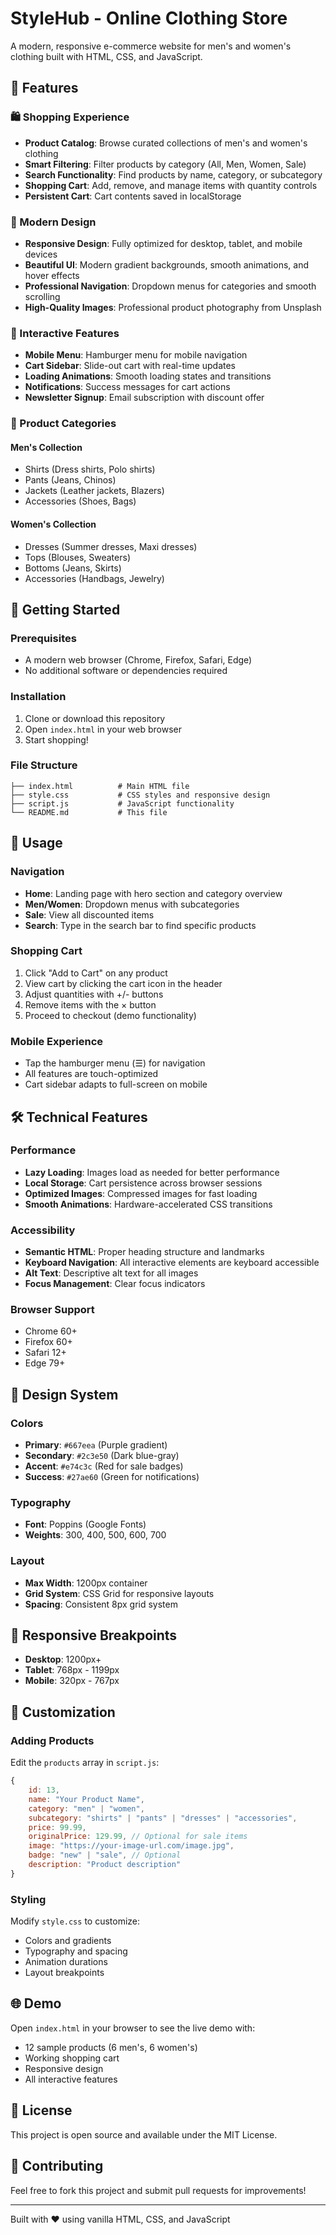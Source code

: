 # StyleHub - Online Clothing Store

A modern, responsive e-commerce website for men's and women's clothing built with HTML, CSS, and JavaScript.

## 🌟 Features

### 🛍️ Shopping Experience
- **Product Catalog**: Browse curated collections of men's and women's clothing
- **Smart Filtering**: Filter products by category (All, Men, Women, Sale)
- **Search Functionality**: Find products by name, category, or subcategory
- **Shopping Cart**: Add, remove, and manage items with quantity controls
- **Persistent Cart**: Cart contents saved in localStorage

### 🎨 Modern Design
- **Responsive Design**: Fully optimized for desktop, tablet, and mobile devices
- **Beautiful UI**: Modern gradient backgrounds, smooth animations, and hover effects
- **Professional Navigation**: Dropdown menus for categories and smooth scrolling
- **High-Quality Images**: Professional product photography from Unsplash

### 💫 Interactive Features
- **Mobile Menu**: Hamburger menu for mobile navigation
- **Cart Sidebar**: Slide-out cart with real-time updates
- **Loading Animations**: Smooth loading states and transitions
- **Notifications**: Success messages for cart actions
- **Newsletter Signup**: Email subscription with discount offer

### 🛒 Product Categories

#### Men's Collection
- Shirts (Dress shirts, Polo shirts)
- Pants (Jeans, Chinos)
- Jackets (Leather jackets, Blazers)
- Accessories (Shoes, Bags)

#### Women's Collection
- Dresses (Summer dresses, Maxi dresses)
- Tops (Blouses, Sweaters)
- Bottoms (Jeans, Skirts)
- Accessories (Handbags, Jewelry)

## 🚀 Getting Started

### Prerequisites
- A modern web browser (Chrome, Firefox, Safari, Edge)
- No additional software or dependencies required

### Installation
1. Clone or download this repository
2. Open `index.html` in your web browser
3. Start shopping!

### File Structure
```
├── index.html          # Main HTML file
├── style.css           # CSS styles and responsive design
├── script.js           # JavaScript functionality
└── README.md           # This file
```

## 🎯 Usage

### Navigation
- **Home**: Landing page with hero section and category overview
- **Men/Women**: Dropdown menus with subcategories
- **Sale**: View all discounted items
- **Search**: Type in the search bar to find specific products

### Shopping Cart
1. Click "Add to Cart" on any product
2. View cart by clicking the cart icon in the header
3. Adjust quantities with +/- buttons
4. Remove items with the × button
5. Proceed to checkout (demo functionality)

### Mobile Experience
- Tap the hamburger menu (☰) for navigation
- All features are touch-optimized
- Cart sidebar adapts to full-screen on mobile

## 🛠️ Technical Features

### Performance
- **Lazy Loading**: Images load as needed for better performance
- **Local Storage**: Cart persistence across browser sessions
- **Optimized Images**: Compressed images for fast loading
- **Smooth Animations**: Hardware-accelerated CSS transitions

### Accessibility
- **Semantic HTML**: Proper heading structure and landmarks
- **Keyboard Navigation**: All interactive elements are keyboard accessible
- **Alt Text**: Descriptive alt text for all images
- **Focus Management**: Clear focus indicators

### Browser Support
- Chrome 60+
- Firefox 60+
- Safari 12+
- Edge 79+

## 🎨 Design System

### Colors
- **Primary**: `#667eea` (Purple gradient)
- **Secondary**: `#2c3e50` (Dark blue-gray)
- **Accent**: `#e74c3c` (Red for sale badges)
- **Success**: `#27ae60` (Green for notifications)

### Typography
- **Font**: Poppins (Google Fonts)
- **Weights**: 300, 400, 500, 600, 700

### Layout
- **Max Width**: 1200px container
- **Grid System**: CSS Grid for responsive layouts
- **Spacing**: Consistent 8px grid system

## 📱 Responsive Breakpoints
- **Desktop**: 1200px+
- **Tablet**: 768px - 1199px
- **Mobile**: 320px - 767px

## 🔧 Customization

### Adding Products
Edit the `products` array in `script.js`:
```javascript
{
    id: 13,
    name: "Your Product Name",
    category: "men" | "women",
    subcategory: "shirts" | "pants" | "dresses" | "accessories",
    price: 99.99,
    originalPrice: 129.99, // Optional for sale items
    image: "https://your-image-url.com/image.jpg",
    badge: "new" | "sale", // Optional
    description: "Product description"
}
```

### Styling
Modify `style.css` to customize:
- Colors and gradients
- Typography and spacing
- Animation durations
- Layout breakpoints

## 🌐 Demo
Open `index.html` in your browser to see the live demo with:
- 12 sample products (6 men's, 6 women's)
- Working shopping cart
- Responsive design
- All interactive features

## 📄 License
This project is open source and available under the MIT License.

## 🤝 Contributing
Feel free to fork this project and submit pull requests for improvements!

---

Built with ❤️ using vanilla HTML, CSS, and JavaScript